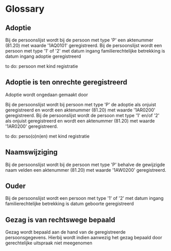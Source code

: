 # Glossary

## Adoptie

Bij de persoonslijst wordt bij de persoon met type 'P' een aktenummer (81.20) met waarde '1AQ0101' geregistreerd.
Bij de persoonslijst wordt een persoon met type '1' of '2' met datum ingang familierechtelijke betrekking is datum ingang adoptie geregistreerd

to do: persoon met kind registratie

## Adoptie is ten onrechte geregistreerd

Adoptie wordt ongedaan gemaakt door

Bij de persoonslijst wordt bij persoon met type 'P' de adoptie als onjuist geregistreerd en wordt een aktenummer (81.20) met waarde '1AR0200' geregistreerd.
Bij de persoonslijst wordt de persoon met type '1' en/of '2' als onjuist geregistreerd en wordt een aktenummer (81.20) met waarde '1AR0200' geregistreerd.

to do: perso(o)n(en) met kind registratie

## Naamswijziging
Bij de persoonslijst wordt bij de persoon met type 'P' behalve de gewijzigde naam velden een aktenummer (81.20) met waarde '1AW0200' geregistreerd.

## Ouder

Bij de persoonslijst wordt een persoon met type '1' of '2' met datum ingang familierechtelijke betrekking is datum geboorte geregistreerd

## Gezag is van rechtswege bepaald

Gezag wordt bepaald aan de hand van de geregistreerde persoonsgegevens. Hierbij wordt indien aanwezig het gezag bepaald door gerechtelijke uitspraak niet meegenomen